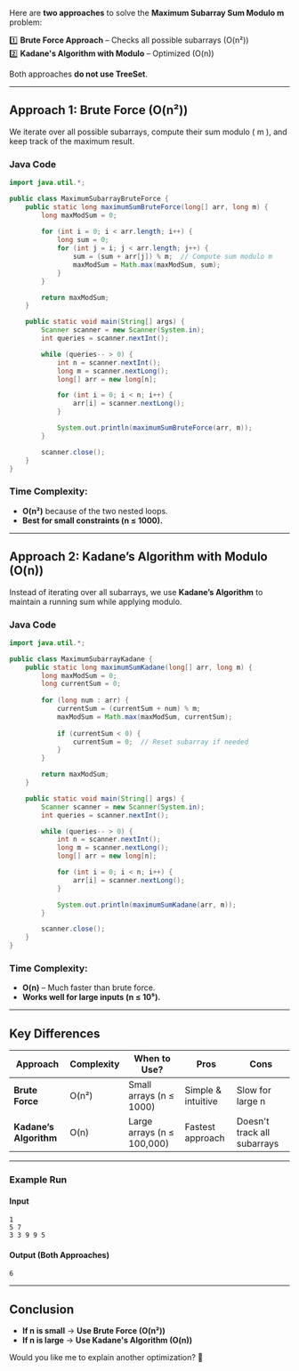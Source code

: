 Here are **two approaches** to solve the **Maximum Subarray Sum Modulo m** problem:  

1️⃣ **Brute Force Approach** – Checks all possible subarrays (O(n²))  
2️⃣ **Kadane's Algorithm with Modulo** – Optimized (O(n))  

Both approaches **do not use TreeSet**.

---

## **Approach 1: Brute Force (O(n²))**
We iterate over all possible subarrays, compute their sum modulo \( m \), and keep track of the maximum result.  

### **Java Code**
```java
import java.util.*;

public class MaximumSubarrayBruteForce {
    public static long maximumSumBruteForce(long[] arr, long m) {
        long maxModSum = 0;
        
        for (int i = 0; i < arr.length; i++) {
            long sum = 0;
            for (int j = i; j < arr.length; j++) {
                sum = (sum + arr[j]) % m;  // Compute sum modulo m
                maxModSum = Math.max(maxModSum, sum);
            }
        }

        return maxModSum;
    }

    public static void main(String[] args) {
        Scanner scanner = new Scanner(System.in);
        int queries = scanner.nextInt();

        while (queries-- > 0) {
            int n = scanner.nextInt();
            long m = scanner.nextLong();
            long[] arr = new long[n];

            for (int i = 0; i < n; i++) {
                arr[i] = scanner.nextLong();
            }

            System.out.println(maximumSumBruteForce(arr, m));
        }

        scanner.close();
    }
}
```

### **Time Complexity:**  
- **O(n²)** because of the two nested loops.  
- **Best for small constraints (n ≤ 1000).**  

---

## **Approach 2: Kadane’s Algorithm with Modulo (O(n))**
Instead of iterating over all subarrays, we use **Kadane’s Algorithm** to maintain a running sum while applying modulo.  

### **Java Code**
```java
import java.util.*;

public class MaximumSubarrayKadane {
    public static long maximumSumKadane(long[] arr, long m) {
        long maxModSum = 0;
        long currentSum = 0;
        
        for (long num : arr) {
            currentSum = (currentSum + num) % m;
            maxModSum = Math.max(maxModSum, currentSum);
            
            if (currentSum < 0) {
                currentSum = 0;  // Reset subarray if needed
            }
        }

        return maxModSum;
    }

    public static void main(String[] args) {
        Scanner scanner = new Scanner(System.in);
        int queries = scanner.nextInt();

        while (queries-- > 0) {
            int n = scanner.nextInt();
            long m = scanner.nextLong();
            long[] arr = new long[n];

            for (int i = 0; i < n; i++) {
                arr[i] = scanner.nextLong();
            }

            System.out.println(maximumSumKadane(arr, m));
        }

        scanner.close();
    }
}
```

### **Time Complexity:**  
- **O(n)** – Much faster than brute force.  
- **Works well for large inputs (n ≤ 10⁵).**  

---

## **Key Differences**
| Approach  | Complexity  | When to Use?  | Pros  | Cons  |
|-----------|-------------|--------------|-------|------|
| **Brute Force** | O(n²) | Small arrays (n ≤ 1000) | Simple & intuitive | Slow for large n |
| **Kadane’s Algorithm** | O(n) | Large arrays (n ≤ 100,000) | Fastest approach | Doesn't track all subarrays |

---

### **Example Run**
#### **Input**
```
1
5 7
3 3 9 9 5
```
#### **Output (Both Approaches)**
```
6
```

---

## **Conclusion**
- **If n is small** → **Use Brute Force (O(n²))**  
- **If n is large** → **Use Kadane's Algorithm (O(n))**  

Would you like me to explain another optimization? 🚀